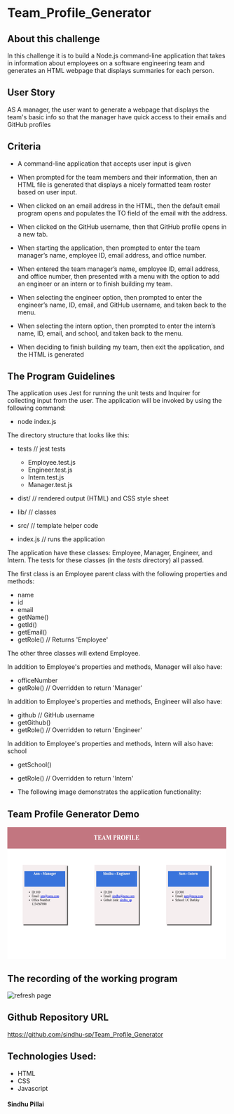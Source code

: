# Team_Profile_Generator


## About this challenge

In this challenge it is to build a Node.js command-line application that takes in information about employees on a software engineering team and generates an HTML webpage that displays summaries for each person. 



## User Story

AS A manager, the user want to generate a webpage that displays the team's basic info
so that the manager have quick access to their emails and GitHub profiles


## Criteria

- A command-line application that accepts user input is given

- When prompted for the team members and their information, then an HTML file is generated that displays a nicely formatted team roster based on user input.

- When clicked on an email address in the HTML, then the default email program opens and populates the TO field of the email with the address.

- When clicked on the GitHub username, then that GitHub profile opens in a new tab.

- When starting the application, then prompted to enter the team manager’s name, employee ID, email address, and office number.

- When entered the team manager’s name, employee ID, email address, and office number, then presented with a menu with the option to add an engineer or an intern or to finish building my team.

- When selecting the engineer option, then prompted to enter the engineer’s name, ID, email, and GitHub username, and taken back to the menu.

- When selecting the intern option, then prompted to enter the intern’s name, ID, email, and school, and taken back to the menu.

- When deciding to finish building my team, then exit the application, and the HTML is generated


## The Program Guidelines

The application uses Jest for running the unit tests and Inquirer for collecting input from the user. The application will be invoked by using the following command:

- node index.js

The directory structure that looks like this:

- tests            // jest tests
  -  Employee.test.js
  -  Engineer.test.js
  -  Intern.test.js
  -  Manager.test.js

- dist/               // rendered output (HTML) and CSS style sheet
- lib/                // classes
- src/                // template helper code
- index.js            // runs the application

The application have these classes: Employee, Manager, Engineer, and Intern. The tests for these classes (in the _tests_ directory) all passed.

The first class is an Employee parent class with the following properties and methods:

- name
- id
- email
- getName()
- getId()
- getEmail()
- getRole() // Returns 'Employee'

The other three classes will extend Employee.

In addition to Employee's properties and methods, Manager will also have:

- officeNumber
- getRole() // Overridden to return 'Manager'

In addition to Employee's properties and methods, Engineer will also have:

- github // GitHub username
- getGithub()
- getRole() // Overridden to return 'Engineer'

In addition to Employee's properties and methods, Intern will also have:
school

- getSchool()
- getRole() // Overridden to return 'Intern'

- The following image demonstrates the application functionality:


## Team Profile Generator Demo

<img src="Assets/TeamProfile.png" alt="refresh page" height = 300 width= 500 />


## The recording of the working program

<img src="Assets/Team_Profile.gif" alt="refresh page" height = 300 width= 500 />


## Github Repository URL
https://github.com/sindhu-sp/Team_Profile_Generator


## Technologies Used:
- HTML
- CSS
- Javascript



#### Sindhu Pillai

